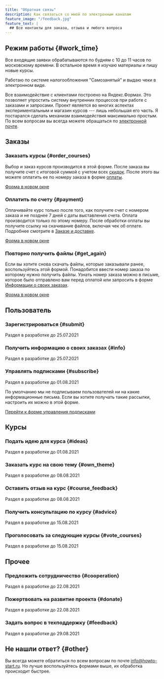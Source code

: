 ```yaml
---
title: "Обратная связь"
description: Как связаться со мной по электронным каналам
feature_image: "/feedback.jpg"
feature_text: |
  ## Все контакты для заказа, отзыва и любого вопроса
---
```


## Режим работы {#work_time}

Все входящие заявки обрабатываются по будням c 10 до 11 часов по
московскому времени.  В остальное время я изучаю материалы и пишу
новые курсы.

Работаю по системе налогообложения "Самозанятый" и выдаю чеки в
электронном виде.

Все взаимодействие с клиентами построено на Яндекс.Формах.  Это
позволяет упростить систему внутренних процессов при работе с заказами
и запросами.  Проект является во многих аспектах экспериментальным и
магазин курсов --- лишь небольшая его часть.  Я постарался сделать
механизм взаимодействия максимально простым.  По всем вопросам вы
всегда можете обращаться по [электронной почте](#other).

## Заказы

### Заказать курсы {#order_courses}

Выбор и заказ курсов производится в этой форме.  После заказа вы
получите счет с итоговой суммой с учетом всех
[скидок](/buy.html#discount).  После этого вы можете оплатить ее по
номеру заказа в форме [оплаты](#payment).

<a href="https://forms.yandex.ru/u/60b39c5b9e15540a20f71f0a/" target="_blank">Форма в новом окне</a>

### Оплатить по счету {#payment}

Оплачивайте курс только после того, как получите счет с номером заказа
и не позднее 7 дней с даты выставления счета.  Оплата производится
только по этому номеру.  После обработки оплаты вы получите ссылку на
скачивание файлов, включая чек об оплате.  Подробнее смотрите в
[Заказе и доставке](/help/buy.html#buy).

<a href="https://forms.yandex.ru/u/60eea193c07d3f0c79e007b7/" target="_blank">Форма в новом окне</a>


### Повторно получить файлы {#get_again}

Если вы хотите снова скачать файлы, которые заказывали ранее,
воспользуйтесь этой формой.  Понадобится ввести номер заказа по
которому нужно получить файлы.  Узнать номер заказа можно в письме,
которое было отправлено вам перед оплатой или запросить в форме
[Информации о своих заказах](#info).

<a href="https://forms.yandex.ru/u/60f47c933282eebd5f4526d6/" target="_blank">Форма в новом окне</a>

## Пользователь

### Зарегистрироваться {#submit}

Раздел в разработке до 25.07.2021

### Получить информацию о своих заказах {#info}

Раздел в разработке до 25.07.2021

### Управлять подписками {#subscribe}

Раздел в разработке до 01.08.2021

По умолчанию мы не подписываем пользователей ни на какие
информационные письма.  Если вы хотите получать такие рассылки,
настроить их можно в этой форме.

[Перейти к форме управления подписками](https://forms.yandex.ru/u/60c60da4b824e7054cb79b07/)

## Курсы

### Подать идею для курса {#ideas}

Раздел в разработке до 01.08.2021

### Заказать курс на свою тему {#own_theme}

Раздел в разработке до 08.08.2021

### Оставить отзыв на курс {#course_feedback}

Раздел в разработке до 08.08.2021

### Получить консультацию по курсу {#advice}

Раздел в разработке до 15.08.2021

### Проголосовать за следующие курсы {#vote_courses}

Раздел в разработке до 15.08.2021

## Прочее

### Предложить сотрудничество {#cooperation}

Раздел в разработке до 22.08.2021

### Пожертвовать на развитие проекта {#donate}

Раздел в разработке до 22.08.2021

### Задать вопрос в техподдержку {#feedback}

Раздел в разработке до 29.08.2021

## Не нашли ответ? {#other}

Вы всегда можете обратиться по всем вопросам по почте
[info@howto-start.ru](mailto:info@howto-start.ru).  Но лучше
воспользуйтесь формами выше, их обработка происходит быстрее.
